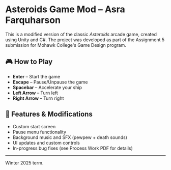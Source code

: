 # Asteroids Game Mod – Asra Farquharson

This is a modified version of the classic *Asteroids* arcade game, created using Unity and C#. The project was developed as part of the Assignment 5 submission for Mohawk College's Game Design program.

## 🎮 How to Play

- **Enter** – Start the game
- **Escape** – Pause/Unpause the game
- **Spacebar** – Accelerate your ship
- **Left Arrow** – Turn left
- **Right Arrow** – Turn right

## 🧠 Features & Modifications

- Custom start screen
- Pause menu functionality
- Background music and SFX (pewpew + death sounds)
- UI updates and custom controls
- In-progress bug fixes (see Process Work PDF for details)

---
Winter 2025 term.
